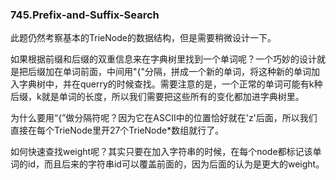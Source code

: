 ### 745.Prefix-and-Suffix-Search

此题仍然考察基本的TrieNode的数据结构，但是需要稍微设计一下。

如果根据前缀和后缀的双重信息来在字典树里找到一个单词呢？一个巧妙的设计就是把后缀加在单词前面，中间用"{"分隔，拼成一个新的单词，将这种新的单词加入字典树中，并在querry的时候查找。需要注意的是，一个正常的单词可能有k种后缀，k就是单词的长度，所以我们需要把这些所有的变化都加进字典树里。

为什么要用“{”做分隔符呢？因为它在ASCII中的位置恰好就在'z'后面，所以我们直接在每个TrieNode里开27个TrieNode*数组就行了。

如何快速查找weight呢？其实只要在加入字符串的时候，在每个node都标记该单词的id，而且后来的字符串id可以覆盖前面的，因为后面的认为是更大的weight。
